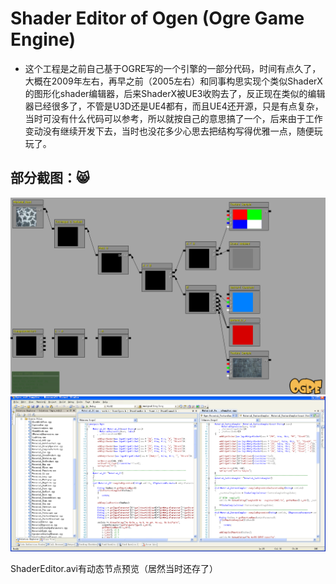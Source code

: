 # Shader Editor of Ogen (Ogre Game Engine)
* 这个工程是之前自己基于OGRE写的一个引擎的一部分代码，时间有点久了，大概在2009年左右，再早之前（2005左右）和同事构思实现个类似ShaderX的图形化shader编辑器，后来ShaderX被UE3收购去了，反正现在类似的编辑器已经很多了，不管是U3D还是UE4都有，而且UE4还开源，只是有点复杂，当时可没有什么代码可以参考，所以就按自己的意思搞了一个，后来由于工作变动没有继续开发下去，当时也没花多少心思去把结构写得优雅一点，随便玩玩了。

部分截图：:smile_cat:
---------------------
![Image](screenshot.png)
![Image](code.gif)

ShaderEditor.avi有动态节点预览（居然当时还存了）